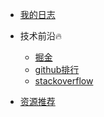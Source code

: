 <!-- _navbar.md -->

* [我的日志](webDoc/开发日志)

* 技术前沿🔥
  * [掘金](https://juejin.cn/)
  * [github排行](https://github.com/trending)
  * [stackoverflow](https://stackoverflow.com/)

* [资源推荐](webDoc/17-前端综合/前端资源推荐)